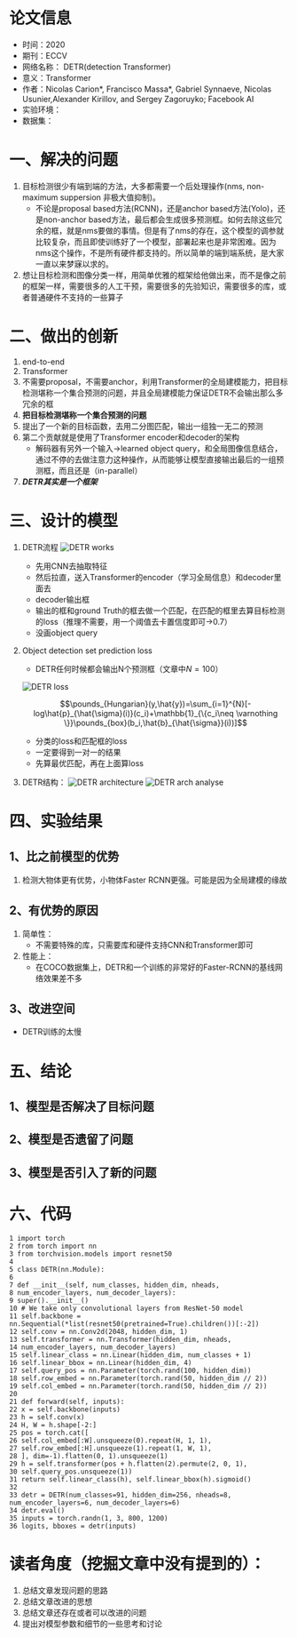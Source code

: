 # 论文信息
- 时间：2020
- 期刊：ECCV
- 网络名称： DETR(detection Transformer)
- 意义：Transformer
- 作者：Nicolas Carion*, Francisco Massa*, Gabriel Synnaeve, Nicolas Usunier,Alexander Kirillov, and Sergey Zagoruyko; Facebook AI
- 实验环境：
- 数据集：
# 一、解决的问题
1. 目标检测很少有端到端的方法，大多都需要一个后处理操作(nms, non-maximum suppersion 非极大值抑制)。
    - 不论是proposal based方法(RCNN)，还是anchor based方法(Yolo)，还是non-anchor based方法，最后都会生成很多预测框。如何去除这些冗余的框，就是nms要做的事情。但是有了nms的存在，这个模型的调参就比较复杂，而且即使训练好了一个模型，部署起来也是非常困难。因为nms这个操作，不是所有硬件都支持的。所以简单的端到端系统，是大家一直以来梦寐以求的。
2. 想让目标检测和图像分类一样，用简单优雅的框架给他做出来，而不是像之前的框架一样，需要很多的人工干预，需要很多的先验知识，需要很多的库，或者普通硬件不支持的一些算子
# 二、做出的创新
1. end-to-end
2. Transformer
3. 不需要proposal，不需要anchor，利用Transformer的全局建模能力，把目标检测堪称一个集合预测的问题，并且全局建模能力保证DETR不会输出那么多冗余的框
4. **把目标检测堪称一个集合预测的问题**
5. 提出了一个新的目标函数，去用二分图匹配，输出一组独一无二的预测
6. 第二个贡献就是使用了Transformer encoder和decoder的架构
    - 解码器有另外一个输入->learned object query，和全局图像信息结合，通过不停的去做注意力这种操作，从而能够让模型直接输出最后的一组预测框，而且还是（in-parallel）
7. ***DETR其实是一个框架***
# 三、设计的模型
1. DETR流程
    ![DETR works](../pictures/DETR%20works.png)
    - 先用CNN去抽取特征
    - 然后拉直，送入Transformer的encoder（学习全局信息）和decoder里面去
    - decoder输出框
    - 输出的框和ground Truth的框去做一个匹配，在匹配的框里去算目标检测的loss（推理不需要，用一个阈值去卡置信度即可->0.7）
    - 没画object query
2. Object detection set prediction loss
    - DETR任何时候都会输出N个预测框（文章中$N=100$）

    ![DETR loss](../pictures/DETR%20loss.png)
    
    $$\pounds_{Hungarian}(y,\hat{y})=\sum_{i=1}^{N}[-log\hat{p}_{\hat{\sigma}(i)}(c_i)+\mathbb{1}_{\{c_i\neq \varnothing \}}\pounds_{box}(b_i,\hat{b}_{\hat{\sigma}}(i))]$$
    - 分类的loss和匹配框的loss
    - 一定要得到一对一的结果
    - 先算最优匹配，再在上面算loss

3. DETR结构：
    ![DETR architecture](../pictures/DETR%20architecture.png)
    ![DETR arch analyse](../pictures/DETR%20arch%20analyse.png)


# 四、实验结果 

## 1、比之前模型的优势
1. 检测大物体更有优势，小物体Faster RCNN更强。可能是因为全局建模的缘故
## 2、有优势的原因
1. 简单性：
    - 不需要特殊的库，只需要库和硬件支持CNN和Transformer即可
2. 性能上：
    - 在COCO数据集上，DETR和一个训练的非常好的Faster-RCNN的基线网络效果差不多
## 3、改进空间
- DETR训练的太慢
# 五、结论

## 1、模型是否解决了目标问题

## 2、模型是否遗留了问题

## 3、模型是否引入了新的问题

# 六、代码
```
1 import torch
2 from torch import nn
3 from torchvision.models import resnet50
4
5 class DETR(nn.Module):
6
7 def __init__(self, num_classes, hidden_dim, nheads,
8 num_encoder_layers, num_decoder_layers):
9 super().__init__()
10 # We take only convolutional layers from ResNet-50 model
11 self.backbone = nn.Sequential(*list(resnet50(pretrained=True).children())[:-2])
12 self.conv = nn.Conv2d(2048, hidden_dim, 1)
13 self.transformer = nn.Transformer(hidden_dim, nheads,
14 num_encoder_layers, num_decoder_layers)
15 self.linear_class = nn.Linear(hidden_dim, num_classes + 1)
16 self.linear_bbox = nn.Linear(hidden_dim, 4)
17 self.query_pos = nn.Parameter(torch.rand(100, hidden_dim))
18 self.row_embed = nn.Parameter(torch.rand(50, hidden_dim // 2))
19 self.col_embed = nn.Parameter(torch.rand(50, hidden_dim // 2))
20
21 def forward(self, inputs):
22 x = self.backbone(inputs)
23 h = self.conv(x)
24 H, W = h.shape[-2:]
25 pos = torch.cat([
26 self.col_embed[:W].unsqueeze(0).repeat(H, 1, 1),
27 self.row_embed[:H].unsqueeze(1).repeat(1, W, 1),
28 ], dim=-1).flatten(0, 1).unsqueeze(1)
29 h = self.transformer(pos + h.flatten(2).permute(2, 0, 1),
30 self.query_pos.unsqueeze(1))
31 return self.linear_class(h), self.linear_bbox(h).sigmoid()
32
33 detr = DETR(num_classes=91, hidden_dim=256, nheads=8, num_encoder_layers=6, num_decoder_layers=6)
34 detr.eval()
35 inputs = torch.randn(1, 3, 800, 1200)
36 logits, bboxes = detr(inputs)
```
# 读者角度（挖掘文章中没有提到的）：
1. 总结文章发现问题的思路
2. 总结文章改进的思想
3. 总结文章还存在或者可以改进的问题
4. 提出对模型参数和细节的一些思考和讨论